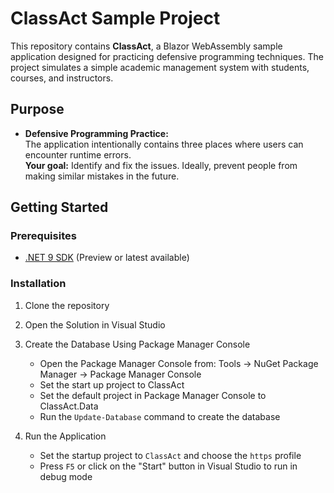 # ClassAct Sample Project

This repository contains **ClassAct**, a Blazor WebAssembly sample application designed for practicing defensive programming techniques. The project simulates a simple academic management system with students, courses, and instructors.

## Purpose

- **Defensive Programming Practice:**  
  The application intentionally contains three places where users can encounter runtime errors.  
  **Your goal:** Identify and fix the issues.  Ideally, prevent people from making similar mistakes in the future.

## Getting Started

### Prerequisites

- [.NET 9 SDK](https://dotnet.microsoft.com/en-us/download/dotnet/9.0) (Preview or latest available)

### Installation

1. Clone the repository
   
1. Open the Solution in Visual Studio

1. Create the Database Using Package Manager Console
	- Open the Package Manager Console from: Tools -> NuGet Package Manager -> Package Manager Console
	- Set the start up project to ClassAct
	- Set the default project in Package Manager Console to ClassAct.Data
	- Run the `Update-Database` command to create the database

1. Run the Application
   - Set the startup project to `ClassAct` and choose the `https` profile
   - Press `F5` or click on the "Start" button in Visual Studio to run in debug mode